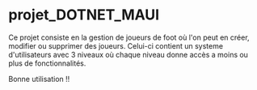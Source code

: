 # projet_DOTNET_MAUI
Ce projet consiste en la gestion de joueurs de foot où l'on peut en créer, modifier ou supprimer des joueurs. 
Celui-ci contient un systeme d'utilisateurs avec 3 niveaux où chaque niveau donne accès a moins ou plus de fonctionnalités. 

Bonne utilisation !!
